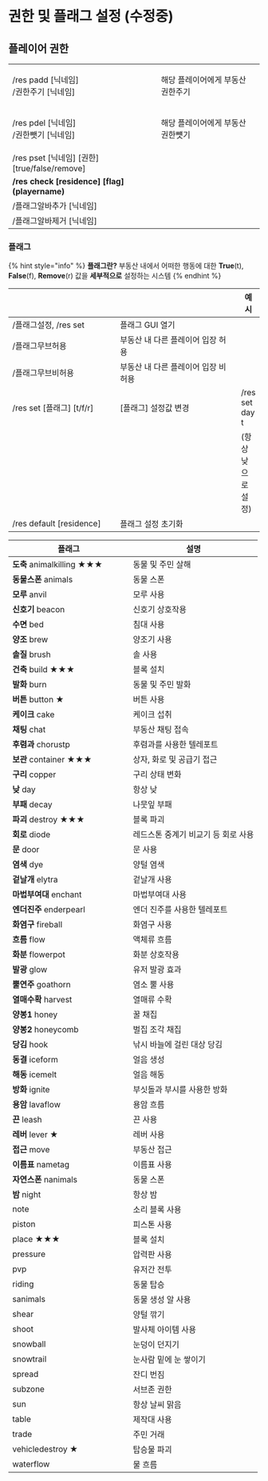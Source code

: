 # 권한 및 플래그 설정 (수정중)

## 플레이어 권한

|                                                   |                    |   |
| ------------------------------------------------- | ------------------ | - |
| <p>/res padd [닉네임]<br>/권한주기 [닉네임]</p>             | 해당 플레이어에게 부동산 권한주기 |   |
| <p>/res pdel [닉네임]<br>/권한뺏기 [닉네임]</p>             | 해당 플레이어에게 부동산 권한뻇기 |   |
| /res pset \[닉네임] \[권한] \[true/false/remove]       |                    |   |
| **/res check \[residence] \[flag] (playername)**  |                    |   |
| /플래그알바추가 \[닉네임]                                   |                    |   |
| /플래그알바제거 \[닉네임]                                   |                    |   |

### 플래그

{% hint style="info" %}
**플래그란?** 부동산 내에서 어떠한 행동에 대한 **True**(t), **False**(f), **Remove**(r) 값을 **세부적으로** 설정하는 시스템
{% endhint %}

<table data-header-hidden><thead><tr><th width="243.33333333333331"></th><th width="303"></th><th>예시</th></tr></thead><tbody><tr><td>/플래그설정, /res set</td><td>플래그 GUI 열기</td><td></td></tr><tr><td>/플래그무브허용</td><td>부동산 내 다른 플레이어 입장 허용</td><td>​</td></tr><tr><td>/플래그무브비허용</td><td>부동산 내 다른 플레이어 입장 비허용</td><td>​</td></tr><tr><td>/res set [플래그] [t/f/r]</td><td>[플래그] 설정값 변경</td><td>/res set day t</td></tr><tr><td></td><td>​</td><td>​(항상 낮으로 설정)</td></tr><tr><td>/res default [residence]</td><td>플래그 설정 초기화</td><td></td></tr></tbody></table>

<table><thead><tr><th width="226">플래그</th><th>설명</th></tr></thead><tbody><tr><td><strong>도축</strong> animalkilling ★★★</td><td>동물 및 주민 살해</td></tr><tr><td><strong>동물스폰</strong> animals</td><td>동물 스폰</td></tr><tr><td><strong>모루</strong> anvil</td><td>모루 사용</td></tr><tr><td><strong>신호기</strong> beacon</td><td>신호기 상호작용</td></tr><tr><td><strong>수면</strong> bed</td><td>침대 사용</td></tr><tr><td><strong>양조</strong> brew</td><td>양조기 사용</td></tr><tr><td><strong>솔질</strong> brush</td><td>솔 사용</td></tr><tr><td><strong>건축</strong> build ★★★</td><td>블록 설치</td></tr><tr><td><strong>발화</strong> burn</td><td>동물 및 주민 발화</td></tr><tr><td><strong>버튼</strong> button ★</td><td>버튼 사용</td></tr><tr><td><strong>케이크</strong> cake</td><td>케이크 섭취</td></tr><tr><td><strong>채팅</strong> chat</td><td>부동산 채팅 접속</td></tr><tr><td><strong>후렴과</strong> chorustp</td><td>후렴과를 사용한 텔레포트</td></tr><tr><td><strong>보관</strong> container ★★★</td><td>상자, 화로 및 공급기 접근</td></tr><tr><td><strong>구리</strong> copper</td><td>구리 상태 변화</td></tr><tr><td><strong>낮</strong> day</td><td>항상 낮</td></tr><tr><td><strong>부패</strong> decay</td><td>나뭇잎 부패</td></tr><tr><td><strong>파괴</strong> destroy ★★★</td><td>블록 파괴</td></tr><tr><td><strong>회로</strong> diode</td><td>레드스톤 중계기 비교기 등 회로 사용</td></tr><tr><td><strong>문</strong> door</td><td>문 사용</td></tr><tr><td><strong>염색</strong> dye</td><td>양털 염색</td></tr><tr><td><strong>겉날개</strong> elytra</td><td>겉날개 사용</td></tr><tr><td><strong>마법부여대</strong> enchant</td><td>마법부여대 사용</td></tr><tr><td><strong>엔더진주</strong> enderpearl</td><td>엔더 진주를 사용한 텔레포트</td></tr><tr><td><strong>화염구</strong> fireball</td><td>화염구 사용</td></tr><tr><td><strong>흐름</strong> flow</td><td>액체류 흐름</td></tr><tr><td><strong>화분</strong> flowerpot</td><td>화분 상호작용</td></tr><tr><td><strong>발광</strong> glow</td><td>유저 발광 효과</td></tr><tr><td><strong>뿔연주</strong> goathorn</td><td>염소 뿔 사용</td></tr><tr><td><strong>열매수확</strong> harvest</td><td>열매류 수확</td></tr><tr><td><strong>양봉1</strong> honey</td><td>꿀 채집</td></tr><tr><td><strong>양봉2</strong> honeycomb</td><td>벌집 조각 채집</td></tr><tr><td><strong>당김</strong> hook</td><td>낚시 바늘에 걸린 대상 당김</td></tr><tr><td><strong>동결</strong> iceform</td><td>얼음 생성</td></tr><tr><td><strong>해동</strong> icemelt</td><td>얼음 해동</td></tr><tr><td><strong>방화</strong> ignite</td><td>부싯돌과 부시를 사용한 방화</td></tr><tr><td><strong>용암</strong> lavaflow</td><td>용암 흐름</td></tr><tr><td><strong>끈</strong> leash</td><td>끈 사용</td></tr><tr><td><strong>레버</strong> lever ★</td><td>레버 사용</td></tr><tr><td><strong>접근</strong> move</td><td>부동산 접근</td></tr><tr><td><strong>이름표</strong> nametag</td><td>이름표 사용</td></tr><tr><td><strong>자연스폰</strong> nanimals</td><td>동물 스폰</td></tr><tr><td><strong>밤</strong> night</td><td>항상 밤</td></tr><tr><td>note</td><td>소리 블록 사용</td></tr><tr><td>piston</td><td>피스톤 사용</td></tr><tr><td>place ★★★</td><td>블록 설치</td></tr><tr><td>pressure</td><td>압력판 사용</td></tr><tr><td>pvp</td><td>유저간 전투</td></tr><tr><td>riding</td><td>동물 탑승</td></tr><tr><td>sanimals</td><td>동물 생성 알 사용</td></tr><tr><td>shear</td><td>양털 깎기</td></tr><tr><td>shoot</td><td>발사체 아이템 사용</td></tr><tr><td>snowball</td><td>눈덩이 던지기</td></tr><tr><td>snowtrail</td><td>눈사람 밑에 눈 쌓이기</td></tr><tr><td>spread</td><td>잔디 번짐</td></tr><tr><td>subzone</td><td>서브존 권한</td></tr><tr><td>sun</td><td>항상 날씨 맑음</td></tr><tr><td>table</td><td>제작대 사용</td></tr><tr><td>trade</td><td>주민 거래</td></tr><tr><td>vehicledestroy ★</td><td>탑승물 파괴</td></tr><tr><td>waterflow</td><td>물 흐름</td></tr></tbody></table>

